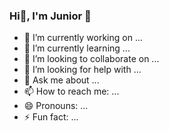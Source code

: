 ### Hi🏻, I'm Junior 👋

- 🔭 I’m currently working on ...
- 🌱 I’m currently learning ...
- 👯 I’m looking to collaborate on ...
- 🤔 I’m looking for help with ...
- 💬 Ask me about ...
- 📫 How to reach me: ...
- 😄 Pronouns: ...
- ⚡ Fun fact: ...

<!--
**junioralcant/junioralcant** is a ✨ _special_ ✨ repository because its `README.md` (this file) appears on your GitHub profile.

Here are some ideas to get you started:
-->

